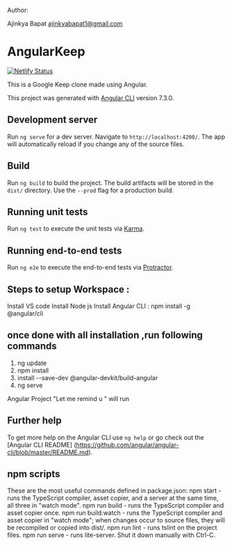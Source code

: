 
Author:

Ajinkya Bapat
ajinkyabapat1@gmail.com

# AngularKeep
[![Netlify Status](https://api.netlify.com/api/v1/badges/89fb5ffa-46ec-4844-9ab4-e45d20ccb2c3/deploy-status)](https://app.netlify.com/sites/angular-keep/deploys)

This is a Google Keep clone made using Angular.

This project was generated with [Angular CLI](https://github.com/angular/angular-cli) version 7.3.0.

## Development server

Run `ng serve` for a dev server. Navigate to `http://localhost:4200/`. The app will automatically reload if you change any of the source files.

## Build

Run `ng build` to build the project. The build artifacts will be stored in the `dist/` directory. Use the `--prod` flag for a production build.

## Running unit tests

Run `ng test` to execute the unit tests via [Karma](https://karma-runner.github.io).

## Running end-to-end tests

Run `ng e2e` to execute the end-to-end tests via [Protractor](http://www.protractortest.org/).

## Steps to setup Workspace  :

Install VS code
Install Node js
Install Angular CLI : npm install -g @angular/cli

## once done with all installation ,run following commands

1. ng update
2. npm install
3. install --save-dev @angular-devkit/build-angular
4. ng serve 

Angular Project "Let me remind u " will run 
## Further help

To get more help on the Angular CLI use `ng help` or go check out the [Angular CLI README]
(https://github.com/angular/angular-cli/blob/master/README.md).


## npm scripts
These are the most useful commands defined in package.json:
npm start - runs the TypeScript compiler, asset copier, and a server at the same time, all three in "watch mode".
npm run build - runs the TypeScript compiler and asset copier once.
npm run build:watch - runs the TypeScript compiler and asset copier in "watch mode"; when changes occur to source files, they will be recompiled or copied into dist/.
npm run lint - runs tslint on the project files.
npm run serve - runs lite-server.
Shut it down manually with Ctrl-C.